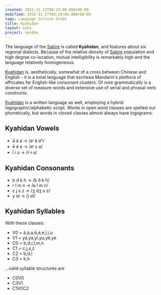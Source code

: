 ```yaml
---
created: 2015-11-12T08:23:00.000+08:00
modified: 2015-11-27T03:29:00.000+08:00
tags: Language Culture Stubs
title: Kyahidan
layout: wiki
project: nendhe
---
```


The language of the [Sakire](/content/kyahida_wiki/wiki/Sakire) is called **Kyahidan**, and features about six regional dialects. Because of the relative density of [Sakire](/content/kyahida_wiki/wiki/Sakire) population and high degree co-location, mutual intelligibility is remarkably high and the language relatively homogeneous.

[Kyahidan](/content/kyahida_wiki/wiki/Kyahidan) is, aesthetically, somewhat of a cross between Chinese and English - it is a tonal language that eschews Mandarin's plethora of affricates for English-like consonant clusters. Of note grammatically is a diverse set of measure words and extensive use of serial and phrasal verb constructs.

[Kyahidan](/content/kyahida_wiki/wiki/Kyahidan) is a written language as well, employing a hybrid logographic/alphabetic script. Words in open word classes are spelled out phonetically, but words in closed classes almost always have logograms.

## Kyahidan Vowels

* ā  á  a -> /aᶦ ä ɑᵘ/
* ē  é  e -> /eᶦ ɛ ə/
* ī  i  u -> /iᶦ ɨ u/

## Kyahidan Consonants

* b d k h	-> /b ð k h/
* r l m n -> /ʁ l m n/
* c j s z -> /ʒ dʒ s z/
* y st	-> /j st/

## Kyahidan Syllables

With these classes:

* V0 = ā,á,a,ē,é,e,ī,i,u
* V1 = yá,ya,yi,yu,yé,ye
* C0 = b,d,r,l,m,n
* C1 = c,j,s,z
* C2 = b,d,l
* C3 = k,h

...valid syllable structures are

* C0V0
* C3V1
* C1V0C2